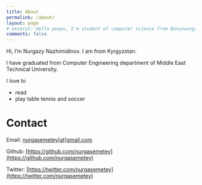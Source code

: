 ```yaml
---
title: About
permalink: /about/
layout: page
# excerpt: Hello peeps, I'm student of computer science from Banyuwangi, living in Jogjakarta. This blog for documentation about my programming journey, running on jekyll, hosting on netlify and using my own simple theme.
comments: false
---
```


Hi, I’m Nurgazy Nazhimidinov. I am from Kyrgyzstan.

I have graduated from Computer Engineering department of Middle East Technical University.

I love to

- read
- play table tennis and soccer

# Contact

Email: [nurgasemetey[at]gmail.com](mailto:nurgasemetey@gmail.com)

Github: [https://github.com/nurgasemetey](https://github.com/nurgasemetey)

Twitter: [https://twitter.com/nurgasemetey](https://twitter.com/nurgasemetey)